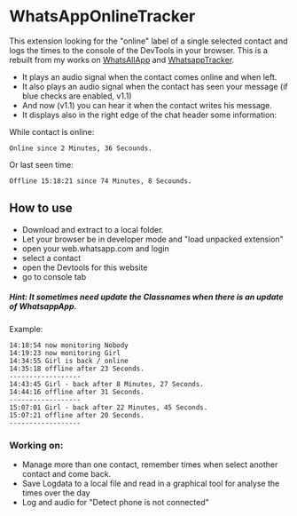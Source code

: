 # WhatsAppOnlineTracker
This extension looking for the "online" label of a single selected contact and logs the times to the console of the DevTools in your browser.
This is a rebuilt from my works on [WhatsAllApp](https://github.com/mathe1/WhatsAllApp-Mod) and [WhatsappTracker](https://github.com/mathe1/WhatsappTracker).

- It plays an audio signal when the contact comes online and when left. 
- It also plays an audio signal when the contact has seen your message (if blue checks are enabled, v1.1)
- And now (v1.1) you can hear it when the contact writes his message.
- It displays also in the right edge of the chat header some information:

While contact is online:
```
Online since 2 Minutes, 36 Secounds.
```
Or last seen time:
```
Offline 15:18:21 since 74 Minutes, 8 Secounds.
```
## How to use
- Download and extract to a local folder.
- Let your browser be in developer mode and "load unpacked extension"
- open your web.whatsapp.com and login
- select a contact
- open the Devtools for this website
- go to console tab

##### Hint: It sometimes need update the Classnames when there is an update of WhatsappApp.

Example:
```
14:18:54 now monitoring Nobody
14:19:23 now monitoring Girl
14:34:55 Girl is back / online
14:35:18 offline after 23 Seconds.
------------------
14:43:45 Girl - back after 8 Minutes, 27 Seconds.
14:44:16 offline after 31 Seconds.
------------------
15:07:01 Girl - back after 22 Minutes, 45 Seconds.
15:07:21 offline after 20 Seconds.
------------------
```

### Working on:
- Manage more than one contact, remember times when select another contact and come back.
- Save Logdata to a local file and read in a graphical tool for analyse the times over the day
- Log and audio for "Detect phone is not connected"
